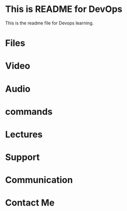 # This is README for DevOps




This is the readme file for Devops learning.

# Files
# Video
# Audio
# commands
# Lectures
# Support
# Communication
# Contact Me
